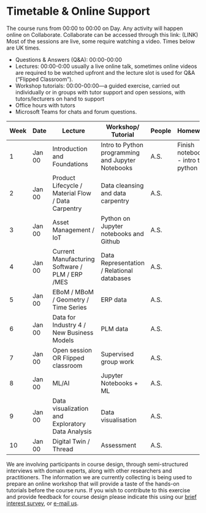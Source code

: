 # Timetable & Online Support

The course runs from 00:00 to 00:00 on Day. Any activity will happen online on Collaborate. Collaborate can be accessed through this link:
(LINK)
Most of the sessions are live, some require watching a video.
Times below are UK times.
* Questions & Answers (Q&A): 00:00-00:00
* Lectures: 00:00-0:00 usually a live online talk, sometimes online videos are required to be
watched upfront and the lecture slot is used for Q&A (“Flipped Classroom”).
* Workshop tutorials: 00:00-00:00—a guided exercise, carried out individually or in groups with tutor support and open sessions, with tutors/lecturers on hand to support
* Office hours with tutors
* Microsoft Teams for chats and forum questions.

|  Week | Date | Lecture | Workshop/ Tutorial  | People  | Homework  |   
|---|---|---|---|---|---|
| 1 |  Jan 00 | Introduction and Foundations | Intro to Python programming and Jupyter Notebooks  | A.S.  |  Finish notebooks: - intro to python |
| 2 | Jan 00  | Product Lifecycle / Material Flow / Data Carpentry  |  Data cleansing and data carpentry |  A.S. |   |
| 3 | Jan 00  | Asset Management / IoT  | Python on Jupyter notebooks and Github  |  A.S. |   |
| 4 | Jan 00  | Current Manufacturing Software / PLM / ERP /MES  |  Data Representation / Relational databases |  A.S. |   |
| 5 | Jan 00  | EBoM / MBoM / Geometry / Time Series  | ERP data  | A.S.  |   |
| 6 | Jan 00  | Data for Industry 4 / New Business Models  | PLM data  | A.S.  |   |
| 7 | Jan 00  | Open session OR Flipped classroom | Supervised group work   |  A.S. | |
| 8 | Jan 00  | ML/AI  |  Jupyter Notebooks + ML  | A.S.  |   |
| 9 | Jan 00  | Data visualization and Exploratory Data Analysis  | Data visualisation |  A.S. |   |
| 10 | Jan 00  |  Digital Twin / Thread  | Assessment  |  A.S. |   |

<!-- Visual literacy and culture, visualisation design and target audience all account for differences in interpretation and use of visualisations. How do you design to ensure your audience receives the message you intend to deliver?

Our approach to teaching data visualisation is to present first foundational lectures in data visualisation, to build or improve on visual literacy. Successfully designing and implementing visualisations that inform the end user and/or support decision-making and task completion requires a combination of creativity, a scientific approach to methodology, context awareness and/or domain expertise.

We have learnt from experience in the field that a hands-on approach, often harnessing multiple perspectives on a data visualisation task, provides an advantage. Participants may complete the course at a distance and through online access of material (including recorded tutorials and demonstrations) and delivery of assignments and projects only. We will add value with a blended approach that supplement online learning with dedicated discussion and tutorial sessions, workshops and invited seminars, and individual "consultancy" sessions, via a virtual classroom. -->

We are involving participants in course design, through semi-structured interviews with domain experts, along with other researchers and practitioners. The information we are currently collecting is being used to prepare an online workshop that will provide a taste of the hands-on tutorials before the course runs. If you wish to contribute to this exercise and provide feedback for course design please indicate this using our [brief interest survey](https://forms.gle/9ZWPn8fDHZiDXNBR9), or [e-mail us](mailto:datascimanu@gmail.com).
